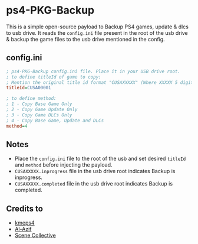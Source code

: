 # ps4-PKG-Backup

This is a simple open-source payload to Backup PS4 games, update & dlcs to usb drive. It reads the `config.ini` file present in the root of the usb drive & backup the game files to the usb drive mentioned in the config.

## config.ini
```config.ini
; ps4-PKG-Backup config.ini file. Place it in your USB drive root.
; to define titleId of game to copy:
; Mention the original title id format "CUSAXXXXX" (Where XXXXX 5 digits in title id unique to the game)
titleId=CUSA00001

; to define method:
; 1 - Copy Base Game Only
; 2 - Copy Game Update Only
; 3 - Copy Game DLCs Only
; 4 - Copy Base Game, Update and DLCs
method=4
```

## Notes
- Place the `config.ini` file to the root of the usb and set desired `titleId` and `method` before injecting the payload.
- `CUSAXXXXX.inprogress` file in the usb drive root indicates Backup is inprogress.
- `CUSAXXXXX.completed` file in the usb drive root indicates Backup is completed.

## Credits to
- [kmeps4](https://github.com/kmeps4)
- [Al-Azif](https://github.com/Al-Azif)
- [Scene Collective](https://github.com/Scene-Collective)
